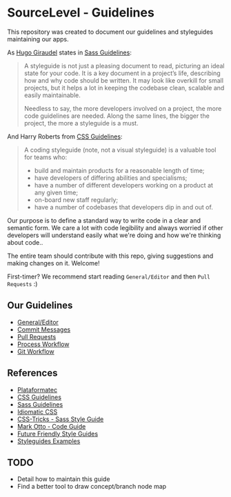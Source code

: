 SourceLevel - Guidelines
======================

This repository was created to document our guidelines and styleguides maintaining our apps.

As [Hugo Giraudel](http://hugogiraudel.com/) states in [Sass Guidelines](https://sass-guidelin.es/#introduction):

> A styleguide is not just a pleasing document to read, picturing an ideal state for your code. It is a key document in a project’s life, describing how and why code should be written. It may look like overkill for small projects, but it helps a lot in keeping the codebase clean, scalable and easily maintainable.
>
> Needless to say, the more developers involved on a project, the more code guidelines are needed. Along the same lines, the bigger the project, the more a styleguide is a must.

And Harry Roberts from [CSS Guidelines](http://cssguidelin.es/#the-importance-of-a-styleguide):

> A coding styleguide (note, not a visual styleguide) is a valuable tool for teams who:
> * build and maintain products for a reasonable length of time;
> * have developers of differing abilities and specialisms;
> * have a number of different developers working on a product at any given time;
> * on-board new staff regularly;
> * have a number of codebases that developers dip in and out of.

Our purpose is to define a standard way to write code in a clear and semantic form. We care a lot with code legibility and always worried if other developers will understand easily what we're doing and how we're thinking about code..

The entire team should contribute with this repo, giving suggestions and making changes on it. Welcome!

First-timer? We recommend start reading `General/Editor` and then `Pull Requests` :)

## Our Guidelines

*   [General/Editor](https://github.com/sourcelevel/guidelines/blob/master/resources/general.md)
*   [Commit Messages](https://github.com/sourcelevel/guidelines/blob/master/resources/commit_messages.md)
*   [Pull Requests](https://github.com/sourcelevel/guidelines/blob/master/resources/pull_requests.md)
*   [Process Workflow](https://github.com/sourcelevel/guidelines/blob/master/resources/process_workflow.md)
*   [Git Workflow](https://github.com/sourcelevel/guidelines/blob/master/resources/git_workflow.md)

## References

*   [Plataformatec](http://guidelines.plataformatec.com.br/)
*   [CSS Guidelines](http://cssguidelin.es/)
*   [Sass Guidelines](https://sass-guidelin.es)
*   [Idiomatic CSS](https://github.com/necolas/idiomatic-css)
*   [CSS-Tricks - Sass Style Guide](https://css-tricks.com/sass-style-guide/)
*   [Mark Otto - Code Guide](https://github.com/mdo/code-guide)
*   [Future Friendly Style Guides](https://speakerdeck.com/lukebrooker/future-friendly-style-guides)
*   [Styleguides Examples](http://styleguides.io/examples)

## TODO

* Detail how to maintain this guide
* Find a better tool to draw concept/branch node map
